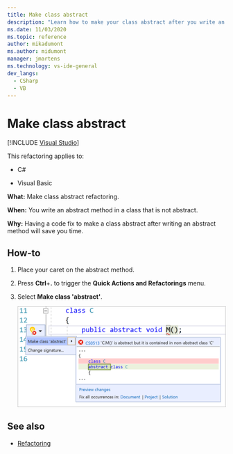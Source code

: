 ```yaml
---
title: Make class abstract
description: "Learn how to make your class abstract after you write an abstract method."
ms.date: 11/03/2020
ms.topic: reference
author: mikadumont
ms.author: midumont
manager: jmartens
ms.technology: vs-ide-general
dev_langs:
  - CSharp
  - VB
---
```

# Make class abstract

 [!INCLUDE [Visual Studio](~/includes/applies-to-version/vs-windows-only.md)]

This refactoring applies to:

- C#

- Visual Basic

**What:** Make class abstract refactoring.

**When:** You write an abstract method in a class that is not abstract.

**Why:**  Having a code fix to make a class abstract after writing an abstract method will save you time.

## How-to

1. Place your caret on the abstract method.

2. Press **Ctrl**+**.** to trigger the **Quick Actions and Refactorings** menu.

3. Select **Make class 'abstract'**.

    ![Make class abstract](media/make-class-abstract.png)

## See also

- [Refactoring](../refactoring-in-visual-studio.md)
